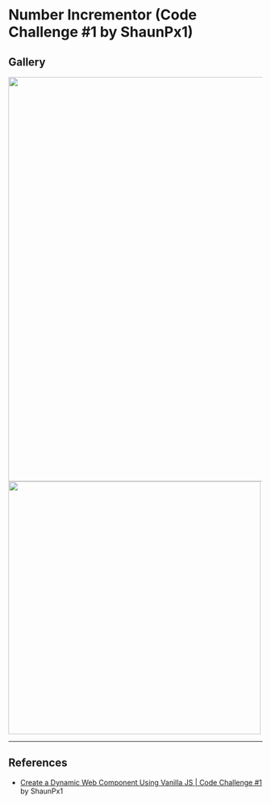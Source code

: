 # Number Incrementor (Code Challenge #1 by ShaunPx1)
## Gallery
<img src="https://github.com/user-attachments/assets/8edf4ae9-29d4-4746-ac59-3a8909d5d0d7" width=800>
<img src="https://github.com/user-attachments/assets/35827bef-f341-4198-b894-6f0656c11de1" width=500>

---
## References
- [Create a Dynamic Web Component Using Vanilla JS | Code Challenge #1](https://youtu.be/ZzBCUjNkvxI?si=Tmbjl9yNDWLDeU3p) by ShaunPx1
